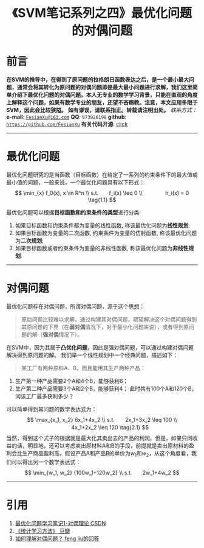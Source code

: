 <div align=center>
<font size="6"><b>《SVM笔记系列之四》最优化问题的对偶问题</b></font> 
</div>

# 前言
**在SVM的推导中，在得到了原问题的拉格朗日函数表达之后，是一个最小最大问题，通常会将其转化为原问题的对偶问题即是最大最小问题进行求解，我们这里简单介绍下最优化问题的对偶问题。本人无专业的数学学习背景，只能在直观的角度上解释这个问题，如果有数学专业的朋友，还望不吝赐教。注意，本文应用多限于SVM，因此会比较狭隘。**
**如有谬误，请联系指正。转载请注明出处。**
*联系方式：*
**e-mail**: [`FesianXu@163.com`](FesianXu@163.com)
**QQ**: `973926198`
**github**: [`https://github.com/FesianXu`](https://github.com/FesianXu)
**有关代码开源**: [click][click]

*****************************************************************************

# 最优化问题
最优化问题研究的是当函数（目标函数）在给定了一系列的约束条件下的最大值或最小值的问题，一般来说，一个最优化问题具有以下形式：
$$
\min_{x} f_0(x), x \in R^n \\
s.t.　　f_i(x) \leq 0 \\
　　　　h_i(x) = 0
\tag{1.1}
$$

最优化问题可以根据**目标函数和约束条件的类型**进行分类: 
1. 如果目标函数和约束条件都为变量的线性函数, 称该最优化问题为**线性规划**;
2. 如果目标函数为变量的二次函数, 约束条件为变量的仿射函数, 称该最优化问题为**二次规划**; 
3. 如果目标函数或者约束条件为变量的非线性函数, 称该最优化问题为**非线性规划**.

*****************************************************************************

# 对偶问题
最优化问题存在对偶问题，所谓对偶问题，源于这个思想：
> 原始问题比较难以求解，通过构建其对偶问题，期望解决这个对偶问题得到其原问题的下界（在**弱对偶**情况下，对于最小化问题来说），或者得到原问题的解（**强对偶**情况下）。

在SVM中，因为其属于**凸优化问题**，因此是强对偶问题，可以通过构建对偶问题解决得到原问题的解。
我们举一个线性规划中一个经典问题，描述如下：
> 某工厂有两种原料A、B，而且能用其生产两种产品：
  1. 生产第一种产品需要2个A和4个B，能够获利6；
  2. 生产第二种产品需要3个A和2个B，能够获利4；
  此时共有100个A和120个B，问该工厂最多获利多少？

可以简单得到其问题的数学表达式为：
$$
\max_{x_1, x_2} 6x_1+4x_2 \\
s.t.　　2x_1+3x_2 \leq 100 \\
　　　4x_1+2x_2 \leq 120
\tag{2.1}
$$
当然，得到这个式子的根据就是最大化其卖出去的产品的利润。但是，如果只问收益的话，明显地，还可以考虑卖出原材料A和B的手段，前提就是卖出原材料的盈利会比生产商品盈利高，假设产品A和产品B的单价为$w_1$和$w_2$，从这个角度看，我们可以得出另一个数学表达式：
$$
\min_{w_1, w_2} {100w_1+120w_2} \\
s.t.　　2w_1+4w_2
$$









*****************************************************************************

# 引用
1. [最优化问题学习笔记1-对偶理论 CSDN][ref_1]
2. [《统计学习方法》 豆瓣][ref_2]
3. [如何理解对偶问题？ feng liu的回答][ref_3]





[ref_1]: http://blog.csdn.net/qq_34531825/article/details/52872819
[ref_2]: https://book.douban.com/subject/10590856/
[ref_3]: https://www.zhihu.com/question/27057384






[click]: https://github.com/FesianXu/AI_Blog/tree/master/SVM相关
